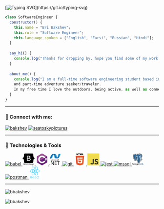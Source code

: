 [![Typing SVG](https://readme-typing-svg.demolab.com?font=Fira+Code&pause=1000&width=435&lines=Hi%2C+I+am+Bri!)](https://git.io/typing-svg)

```javascript
class SoftwareEngineer {
  constructor() {
    this.name = "Bri Bakshev";
    this.role = "Software Engineer";
    this.language_spoken = ["English", "Farsi", "Russian", "Hindi"];
  }
  
  say_hi() {
    console.log("Thanks for dropping by, hope you find some of my work interesting.");
  }
  
  about_me() {
    console.log("I am a full-time software engineering student based in Seattle, Washington at Epicodus, 
    and part-time adventure seeker/traveler. 
    In my free time I love the outdoors, being active, as well as connecting with friends and family");
  }
}
```
--- 

<h3 align="left">🔗 Connect with me:</h3>
<p align="left">
<a href="https://linkedin.com/in/bakshev" target="blank"><img align="center" src="https://raw.githubusercontent.com/rahuldkjain/github-profile-readme-generator/master/src/images/icons/Social/linked-in-alt.svg" alt="bakshev" height="30" width="40" /></a>
<a href="https://instagram.com/seatoskypictures" target="blank"><img align="center" src="https://raw.githubusercontent.com/rahuldkjain/github-profile-readme-generator/master/src/images/icons/Social/instagram.svg" alt="seatoskypictures" height="30" width="40" /></a>
</p>

--- 

<h3 align="left">🔧 Technologies & Tools</h3>

<p align="left"> <a href="https://babeljs.io/" target="_blank" rel="noreferrer"> <img src="https://www.vectorlogo.zone/logos/babeljs/babeljs-icon.svg" alt="babel" width="40" height="40"/> </a> <a href="https://getbootstrap.com" target="_blank" rel="noreferrer"> <img src="https://raw.githubusercontent.com/devicons/devicon/master/icons/bootstrap/bootstrap-plain-wordmark.svg" alt="bootstrap" width="40" height="40"/> </a> <a href="https://www.w3schools.com/cs/" target="_blank" rel="noreferrer"> <img src="https://raw.githubusercontent.com/devicons/devicon/master/icons/csharp/csharp-original.svg" alt="csharp" width="40" height="40"/> </a> <a href="https://dotnet.microsoft.com/" target="_blank" rel="noreferrer"> <img src="https://raw.githubusercontent.com/devicons/devicon/master/icons/dot-net/dot-net-original-wordmark.svg" alt="dotnet" width="40" height="40"/> </a> <a href="https://git-scm.com/" target="_blank" rel="noreferrer"> <img src="https://www.vectorlogo.zone/logos/git-scm/git-scm-icon.svg" alt="git" width="40" height="40"/> </a> <a href="https://www.w3.org/html/" target="_blank" rel="noreferrer"> <img src="https://raw.githubusercontent.com/devicons/devicon/master/icons/html5/html5-original-wordmark.svg" alt="html5" width="40" height="40"/> </a> <a href="https://developer.mozilla.org/en-US/docs/Web/JavaScript" target="_blank" rel="noreferrer"> <img src="https://raw.githubusercontent.com/devicons/devicon/master/icons/javascript/javascript-original.svg" alt="javascript" width="40" height="40"/> </a> <a href="https://jestjs.io" target="_blank" rel="noreferrer"> <img src="https://www.vectorlogo.zone/logos/jestjsio/jestjsio-icon.svg" alt="jest" width="40" height="40"/> </a> <a href="https://www.microsoft.com/en-us/sql-server" target="_blank" rel="noreferrer"> <img src="https://www.svgrepo.com/show/303229/microsoft-sql-server-logo.svg" alt="mssql" width="40" height="40"/> </a> <a href="https://www.postgresql.org" target="_blank" rel="noreferrer"> <img src="https://raw.githubusercontent.com/devicons/devicon/master/icons/postgresql/postgresql-original-wordmark.svg" alt="postgresql" width="40" height="40"/> </a> <a href="https://postman.com" target="_blank" rel="noreferrer"> <img src="https://www.vectorlogo.zone/logos/getpostman/getpostman-icon.svg" alt="postman" width="40" height="40"/> </a> <a href="https://reactjs.org/" target="_blank" rel="noreferrer"> <img src="https://raw.githubusercontent.com/devicons/devicon/master/icons/react/react-original-wordmark.svg" alt="react" width="40" height="40"/> </a> </p>

--- 
<p><img align="center" src="https://github-readme-stats.vercel.app/api/top-langs?username=bbakshev&show_icons=true&locale=en&layout=compact" alt="bbakshev" /></p>

<p><img align="center" src="https://github-readme-streak-stats.herokuapp.com/?user=bbakshev&" alt="bbakshev" /></p>
